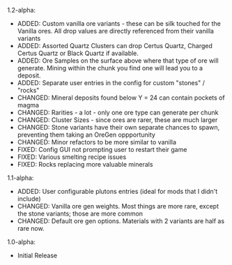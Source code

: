 1.2-alpha:

* ADDED: Custom vanilla ore variants - these can be silk touched for the Vanilla ores. All drop values are directly referenced from their vanilla variants
* ADDED: Assorted Quartz Clusters can drop Certus Quartz, Charged Certus Quartz or Black Quartz if available.
* ADDED: Ore Samples on the surface above where that type of ore will generate. Mining within the chunk you find one will lead you to a deposit.
* ADDED: Separate user entries in the config for custom "stones" / "rocks"
* CHANGED: Mineral deposits found below Y = 24 can contain pockets of magma
* CHANGED: Rarities - a lot - only one ore type can generate per chunk
* CHANGED: Cluster Sizes - since ores are rarer, these are much larger
* CHANGED: Stone variants have their own separate chances to spawn, preventing them taking an OreGen oppportunity
* CHANGED: Minor refactors to be more similar to vanilla
* FIXED: Config GUI not prompting user to restart their game
* FIXED: Various smelting recipe issues
* FIXED: Rocks replacing more valuable minerals

1.1-alpha:

* ADDED: User configurable plutons entries (ideal for mods that I didn't include)
* CHANGED: Vanilla ore gen weights. Most things are more rare, except the stone variants; those are more common
* CHANGED: Default ore gen options. Materials with 2 variants are half as rare now.

1.0-alpha:

* Initial Release

